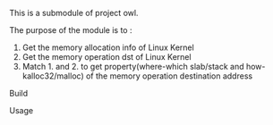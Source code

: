 This is a submodule of project owl.

The purpose of the module is to :

1. Get the memory allocation info of Linux Kernel
2. Get the memory operation dst of Linux Kernel
3. Match 1. and 2. to get property(where-which slab/stack and how-kalloc32/malloc) of the memory operation destination address 


Build

Usage
